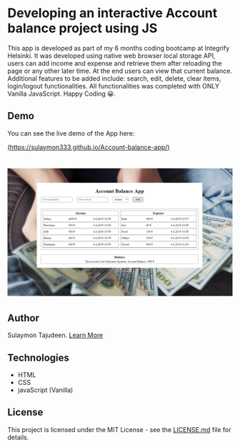 # Developing an interactive Account balance project using JS

This app is developed as part of my 6 months coding bootcamp at Integrify Helsinki. It was developed using native web browser local storage API, users can add income and expense and retrieve them after reloading the page or any other later time. At the end users can view that current balance. Additional features to be added include: search, edit, delete, clear items, login/logout functionalities. All functionalities was completed with ONLY Vanilla JavaScript. Happy Coding 😀.

## Demo

You can see the live demo of the App here:

[(https://sulaymon333.github.io/Account-balance-app/)](https://sulaymon333.github.io/Account-balance-app/)

# <p align="center"><img src="assets/demo.PNG"/></p>

## Author

Sulaymon Tajudeen. [Learn More](https://sulaymontajudeen.com/)

## Technologies

- HTML
- CSS
- javaScript (Vanilla)

## License

This project is licensed under the MIT License - see the [LICENSE.md](./LICENSE.md) file for details.
